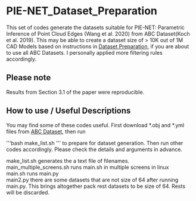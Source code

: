 # PIE-NET_Dataset_Preparation
This set of codes generate the datasets suitable for PIE-NET: Parametric Inference of Point Cloud Edges (Wang et al. 2020) from ABC Dataset(Koch et al. 2019). This may be able to create a dataset size of > 10K out of 1M CAD Models based on instructions in [Dataset Preparation](https://github.com/wangxiaogang866/PIE-NET), if you are about to use all ABC Datasets. I personally applied more filtering rules accordingly. 

## Please note
Results from Section 3.1 of the paper were reproducible.

## How to use / Useful Descriptions
You may find some of these codes useful. First download *.obj and *.yml files from [ABC Dataset](https://deep-geometry.github.io/abc-dataset/), then run 

'''bash
make_list.sh
'''
to prepare for dataset generation. Then run other codes accordingly. Please check the details and arguments in advance. <br />

make_list.sh generates the a text file of filenames. <br />
main_multiple_screens.sh runs main.sh in multiple screens in linux <br />
main.sh runs main.py <br />
main2.py there are some datasets that are not size of 64 after running main.py. This brings altogether pack rest datasets to be size of 64. Rests will be discarded.<br />
